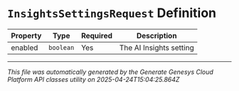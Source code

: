 # `InsightsSettingsRequest` Definition

| Property | Type | Required | Description |
|----------|------|----------|-------------|
| enabled | `boolean` | Yes | The AI Insights setting |

---

*This file was automatically generated by the Generate Genesys Cloud Platform API classes utility on 2025-04-24T15:04:25.864Z*